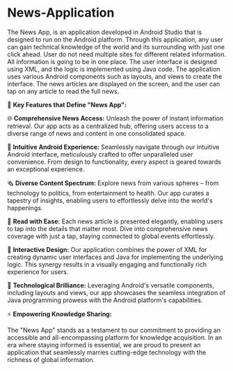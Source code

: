 # News-Application

The News App, is an application developed in Android Studio that is designed to run on the Android platform. Through this application, any user can gain technical knowledge of the world and its surrounding with just one click ahead. User do not need multiple sites for different related information. All information is going to be in one place.
The user interface is designed using XML, and the logic is implemented using Java code. The application uses various Android components such as layouts, and views to create the interface. The news articles are displayed on the screen, and the user can tap on any article to read the full news.

📰 **Key Features that Define "News App":**

🌐 **Comprehensive News Access:** Unleash the power of instant information retrieval. Our app acts as a centralized hub, offering users access to a diverse range of news and content in one consolidated space.

📲 **Intuitive Android Experience:** Seamlessly navigate through our intuitive Android interface, meticulously crafted to offer unparalleled user convenience. From design to functionality, every aspect is geared towards an exceptional experience.

🗞️ **Diverse Content Spectrum:** Explore news from various spheres – from technology to politics, from entertainment to health. Our app curates a tapestry of insights, enabling users to effortlessly delve into the world's happenings.

📜 **Read with Ease:** Each news article is presented elegantly, enabling users to tap into the details that matter most. Dive into comprehensive news coverage with just a tap, staying connected to global events effortlessly.

🎨 **Interactive Design:** Our application combines the power of XML for creating dynamic user interfaces and Java for implementing the underlying logic. This synergy results in a visually engaging and functionally rich experience for users.

📡 **Technological Brilliance:** Leveraging Android's versatile components, including layouts and views, our app showcases the seamless integration of Java programming prowess with the Android platform's capabilities.

⚡ **Empowering Knowledge Sharing:**

The "News App" stands as a testament to our commitment to providing an accessible and all-encompassing platform for knowledge acquisition. In an era where staying informed is essential, we are proud to present an application that seamlessly marries cutting-edge technology with the richness of global information.
